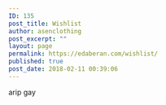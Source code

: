 ```yaml
---
ID: 135
post_title: Wishlist
author: asenclothing
post_excerpt: ""
layout: page
permalink: https://edaberan.com/wishlist/
published: true
post_date: 2018-02-11 00:39:06
---
```

arip gay